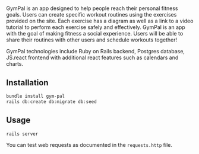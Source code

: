 # <Gym Pal backend >

GymPal is an app designed to help people reach their personal fitness goals. Users can create specific workout routines using the exercises provided on the site. Each exercise has a diagram as well as a link to a video tutorial to perform each exercise safely and effectively. GymPal is an app with the goal of making fitness a social experience. Users will be able to share their routines with other users and schedule workouts together! 

GymPal technologies include Ruby on Rails backend, Postgres database, JS.react frontend with additional react features such as calendars and charts.

## Installation

```bash
bundle install gym-pal 
rails db:create db:migrate db:seed
```

## Usage

```bash
rails server
```

You can test web requests as documented in the `requests.http` file.



